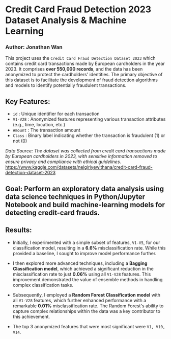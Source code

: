 # Credit Card Fraud Detection 2023 Dataset Analysis & Machine Learning
### Author: Jonathan Wan 

This project uses the `Credit Card Fraud Detection Dataset 2023` which contains credit card transactions made by European cardholders in the year 2023. It comprises **over 550,000 records**, and the data has been anonymized to protect the cardholders' identities. The primary objective of this dataset is to facilitate the development of fraud detection algorithms and models to identify potentially fraudulent transactions.

## Key Features:
- `id` : Unique identifier for each transaction
- `V1-V28` : Anonymized features representing various transaction attributes (e.g., time, location, etc.)
- `Amount` : The transaction amount
- `Class` : Binary label indicating whether the transaction is fraudulent (1) or not (0)

*Data Source: The dataset was collected from credit card transactions made by European cardholders in 2023, with sensitive information removed to ensure privacy and compliance with ethical guidelines.*
https://www.kaggle.com/datasets/nelgiriyewithana/credit-card-fraud-detection-dataset-2023

## Goal: Perform an exploratory data analysis using data science techniques in Python/Jupyter Notebook and build machine-learning models for detecting credit-card frauds.

## Results:
- Initially, I experimented with a simple subset of features, `V1-V5`, for our classification model, resulting in a **6.6%** misclassification rate. While this provided a baseline, I sought to improve model performance further.

- I then explored more advanced techniques, including a **Bagging Classification model**, which achieved a significant reduction in the misclassification rate to just **0.06%** using all `V1-V28` features. This improvement demonstrated the value of ensemble methods in handling complex classification tasks.

- Subsequently, I employed a **Random Forest Classification model** with all `V1-V28` features, which further enhanced performance with a remarkable **0.01%** misclassification rate. The Random Forest's ability to capture complex relationships within the data was a key contributor to this achievement.

- The top 3 anonymized features that were most significant were `V1, V10, V14`.
